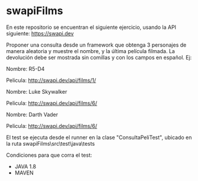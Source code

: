 # swapiFilms

En este repositorio se encuentran el siguiente ejercicio, usando la API siguiente:
https://swapi.dev

Proponer una consulta desde un framework que obtenga  3 personajes de manera aleatoria y muestre el nombre, y la última película filmada.
La devolución debe ser mostrada sin comillas y con los campos en español. Ej:

Nombre: R5-D4

Pelicula: http://swapi.dev/api/films/1/

Nombre: Luke Skywalker

Pelicula: http://swapi.dev/api/films/6/

Nombre: Darth Vader

Pelicula: http://swapi.dev/api/films/6/ 


El test se ejecuta desde el runner en la clase "ConsultaPeliTest", ubicado en la ruta swapiFilms\src\test\java\tests

Condiciones para que corra el test:
* JAVA 1.8
* MAVEN

